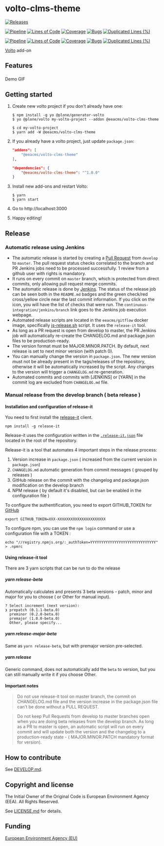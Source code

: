 # volto-clms-theme

[![Releases](https://img.shields.io/github/v/release/eea/volto-clms-theme)](https://github.com/eea/volto-clms-theme/releases)

[![Pipeline](https://ci.eionet.europa.eu/buildStatus/icon?job=volto-addons%2Fvolto-clms-theme%2Fmaster&subject=master)](https://ci.eionet.europa.eu/view/Github/job/volto-addons/job/volto-clms-theme/job/master/display/redirect)
[![Lines of Code](https://sonarqube.eea.europa.eu/api/project_badges/measure?project=volto-clms-theme-master&metric=ncloc)](https://sonarqube.eea.europa.eu/dashboard?id=volto-clms-theme-master)
[![Coverage](https://sonarqube.eea.europa.eu/api/project_badges/measure?project=volto-clms-theme-master&metric=coverage)](https://sonarqube.eea.europa.eu/dashboard?id=volto-clms-theme-master)
[![Bugs](https://sonarqube.eea.europa.eu/api/project_badges/measure?project=volto-clms-theme-master&metric=bugs)](https://sonarqube.eea.europa.eu/dashboard?id=volto-clms-theme-master)
[![Duplicated Lines (%)](https://sonarqube.eea.europa.eu/api/project_badges/measure?project=volto-clms-theme-master&metric=duplicated_lines_density)](https://sonarqube.eea.europa.eu/dashboard?id=volto-clms-theme-master)

[![Pipeline](https://ci.eionet.europa.eu/buildStatus/icon?job=volto-addons%2Fvolto-clms-theme%2Fdevelop&subject=develop)](https://ci.eionet.europa.eu/view/Github/job/volto-addons/job/volto-clms-theme/job/develop/display/redirect)
[![Lines of Code](https://sonarqube.eea.europa.eu/api/project_badges/measure?project=volto-clms-theme-develop&metric=ncloc)](https://sonarqube.eea.europa.eu/dashboard?id=volto-clms-theme-develop)
[![Coverage](https://sonarqube.eea.europa.eu/api/project_badges/measure?project=volto-clms-theme-develop&metric=coverage)](https://sonarqube.eea.europa.eu/dashboard?id=volto-clms-theme-develop)
[![Bugs](https://sonarqube.eea.europa.eu/api/project_badges/measure?project=volto-clms-theme-develop&metric=bugs)](https://sonarqube.eea.europa.eu/dashboard?id=volto-clms-theme-develop)
[![Duplicated Lines (%)](https://sonarqube.eea.europa.eu/api/project_badges/measure?project=volto-clms-theme-develop&metric=duplicated_lines_density)](https://sonarqube.eea.europa.eu/dashboard?id=volto-clms-theme-develop)

[Volto](https://github.com/plone/volto) add-on

## Features

###

Demo GIF

## Getting started

1. Create new volto project if you don't already have one:

   ```
   $ npm install -g yo @plone/generator-volto
   $ yo @plone/volto my-volto-project --addon @eeacms/volto-clms-theme

   $ cd my-volto-project
   $ yarn add -W @eeacms/volto-clms-theme
   ```

1. If you already have a volto project, just update `package.json`:

   ```JSON
   "addons": [
       "@eeacms/volto-clms-theme"
   ],

   "dependencies": {
       "@eeacms/volto-clms-theme": "^1.0.0"
   }
   ```

1. Install new add-ons and restart Volto:

   ```
   $ yarn
   $ yarn start
   ```

1. Go to http://localhost:3000

1. Happy editing!

## Release

### Automatic release using Jenkins

*  The automatic release is started by creating a [Pull Request](../../compare/master...develop) from `develop` to `master`. The pull request status checks correlated to the branch and PR Jenkins jobs need to be processed successfully. 1 review from a github user with rights is mandatory.
* It runs on every commit on `master` branch, which is protected from direct commits, only allowing pull request merge commits.
* The automatic release is done by [Jenkins](https://ci.eionet.europa.eu). The status of the release job can be seen both in the `README.md` badges and the green check/red cross/yellow circle near the last commit information. If you click on the icon, you will have the list of checks that were run. The `continuous-integration/jenkins/branch` link goes to the Jenkins job execution webpage.
* Automated release scripts are located in the `eeacms/gitflow` docker image, specifically [js-release.sh](https://github.com/eea/eea.docker.gitflow/blob/master/src/js-release.sh) script. It  uses the `release-it` tool.
* As long as a PR request is open from develop to master, the PR Jenkins job will automatically re-create the CHANGELOG.md and package.json files to be production-ready.
* The version format must be MAJOR.MINOR.PATCH. By default, next release is set to next minor version (with patch 0).
* You can manually change the version in `package.json`.  The new version must not be already present in the tags/releases of the repository, otherwise it will be automatically increased by the script. Any changes to the version will trigger a `CHANGELOG.md` re-generation.
* Automated commits and commits with [JENKINS] or [YARN] in the commit log are excluded from `CHANGELOG.md` file.

### Manual release from the develop branch ( beta release )

#### Installation and configuration of release-it

You need to first install the [release-it](https://github.com/release-it/release-it)  client.

   ```
   npm install -g release-it
   ```

Release-it uses the configuration written in the [`.release-it.json`](./.release-it.json) file located in the root of the repository.

Release-it is a tool that automates 4 important steps in the release process:

1. Version increase in `package.json` ( increased from the current version in `package.json`)
2. `CHANGELOG.md` automatic generation from commit messages ( grouped by releases )
3. GitHub release on the commit with the changelog and package.json modification on the develop branch
4. NPM release ( by default it's disabled, but can be enabled in the configuration file )

To configure the authentification, you need to export GITHUB_TOKEN for [GitHub](https://github.com/settings/tokens)

   ```
   export GITHUB_TOKEN=XXX-XXXXXXXXXXXXXXXXXXXXXX
   ```

 To configure npm, you can use the `npm login` command or use a configuration file with a TOKEN :

   ```
   echo "//registry.npmjs.org/:_authToken=YYYYYYYYYYYYYYYYYYYYYYYYYYYYYY" > .npmrc
   ```

#### Using release-it tool

There are 3 yarn scripts that can be run to do the release

##### yarn release-beta

Automatically calculates and presents 3 beta versions - patch, minor and major for you to choose ( or Other for manual input).

```
? Select increment (next version):
❯ prepatch (0.1.1-beta.0)
  preminor (0.2.0-beta.0)
  premajor (1.0.0-beta.0)
  Other, please specify...
```

##### yarn release-major-beta

Same as `yarn release-beta`, but with premajor version pre-selected.

##### yarn release

Generic command, does not automatically add the `beta` to version, but you can still manually write it if you choose Other.

#### Important notes

> Do not use release-it tool on master branch, the commit on CHANGELOG.md file and the version increase in the package.json file can't be done without a PULL REQUEST.

> Do not keep Pull Requests from develop to master branches open when you are doing beta releases from the develop branch. As long as a PR to master is open, an automatic script will run on every commit and will update both the version and the changelog to a production-ready state - ( MAJOR.MINOR.PATCH mandatory format for version).


## How to contribute

See [DEVELOP.md](https://github.com/eea/volto-clms-theme/blob/master/DEVELOP.md).

## Copyright and license

The Initial Owner of the Original Code is European Environment Agency (EEA).
All Rights Reserved.

See [LICENSE.md](https://github.com/eea/volto-clms-theme/blob/master/LICENSE.md) for details.

## Funding

[European Environment Agency (EU)](http://eea.europa.eu)
